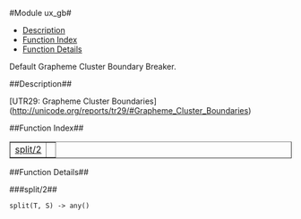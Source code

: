 

#Module ux_gb#
* [Description](#description)
* [Function Index](#index)
* [Function Details](#functions)


Default Grapheme Cluster Boundary Breaker.

<a name="description"></a>

##Description##


[UTR29: Grapheme Cluster Boundaries]
(http://unicode.org/reports/tr29/#Grapheme_Cluster_Boundaries)<a name="index"></a>

##Function Index##


<table width="100%" border="1" cellspacing="0" cellpadding="2" summary="function index"><tr><td valign="top"><a href="#split-2">split/2</a></td><td></td></tr></table>


<a name="functions"></a>

##Function Details##

<a name="split-2"></a>

###split/2##




`split(T, S) -> any()`

